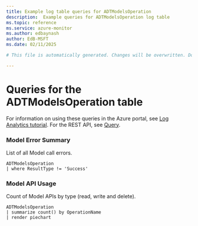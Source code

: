 ```yaml
---
title: Example log table queries for ADTModelsOperation
description:  Example queries for ADTModelsOperation log table
ms.topic: reference
ms.service: azure-monitor
ms.author: edbaynash
author: EdB-MSFT
ms.date: 02/11/2025

# This file is automatically generated. Changes will be overwritten. Do not change this file directly. 

---
```


# Queries for the ADTModelsOperation table

For information on using these queries in the Azure portal, see [Log Analytics tutorial](/azure/azure-monitor/logs/log-analytics-tutorial). For the REST API, see [Query](/rest/api/loganalytics/query).


### Model Error Summary  


List of all Model call errors.  

```query
ADTModelsOperation
| where ResultType != 'Success'
```



### Model API Usage  


Count of Model APIs by type (read, write and delete).  

```query
ADTModelsOperation
| summarize count() by OperationName
| render piechart
```

